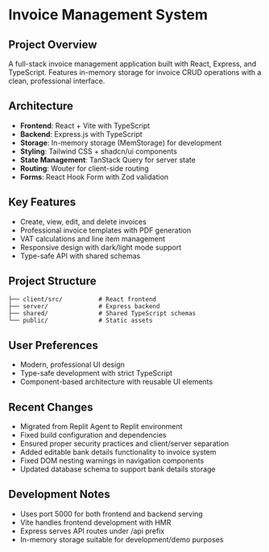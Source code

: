 # Invoice Management System

## Project Overview
A full-stack invoice management application built with React, Express, and TypeScript. Features in-memory storage for invoice CRUD operations with a clean, professional interface.

## Architecture
- **Frontend**: React + Vite with TypeScript
- **Backend**: Express.js with TypeScript
- **Storage**: In-memory storage (MemStorage) for development
- **Styling**: Tailwind CSS + shadcn/ui components
- **State Management**: TanStack Query for server state
- **Routing**: Wouter for client-side routing
- **Forms**: React Hook Form with Zod validation

## Key Features
- Create, view, edit, and delete invoices
- Professional invoice templates with PDF generation
- VAT calculations and line item management
- Responsive design with dark/light mode support
- Type-safe API with shared schemas

## Project Structure
```
├── client/src/          # React frontend
├── server/              # Express backend
├── shared/              # Shared TypeScript schemas
└── public/              # Static assets
```

## User Preferences
- Modern, professional UI design
- Type-safe development with strict TypeScript
- Component-based architecture with reusable UI elements

## Recent Changes
- Migrated from Replit Agent to Replit environment
- Fixed build configuration and dependencies
- Ensured proper security practices and client/server separation
- Added editable bank details functionality to invoice system
- Fixed DOM nesting warnings in navigation components
- Updated database schema to support bank details storage

## Development Notes
- Uses port 5000 for both frontend and backend serving
- Vite handles frontend development with HMR
- Express serves API routes under /api prefix
- In-memory storage suitable for development/demo purposes